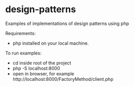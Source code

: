 # design-patterns
Examples of implementations of design patterns using php

Requirements:
- php installed on your local machine.

To run examples:
- cd inside root of the project
- php -S localhost:8000
- open in browser, for example http://localhost:8000/FactoryMethod/client.php